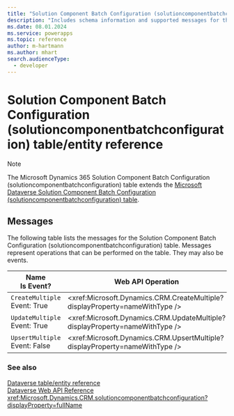 ```yaml
---
title: "Solution Component Batch Configuration (solutioncomponentbatchconfiguration) table/entity reference (Microsoft Dynamics 365)"
description: "Includes schema information and supported messages for the Solution Component Batch Configuration (solutioncomponentbatchconfiguration) table/entity with Microsoft Dynamics 365."
ms.date: 08.01.2024
ms.service: powerapps
ms.topic: reference
author: m-hartmann
ms.author: mhart
search.audienceType: 
  - developer
---
```


# Solution Component Batch Configuration (solutioncomponentbatchconfiguration) table/entity reference



> [!NOTE]
> The Microsoft Dynamics 365 Solution Component Batch Configuration (solutioncomponentbatchconfiguration) table extends the [Microsoft Dataverse Solution Component Batch Configuration (solutioncomponentbatchconfiguration) table](/power-apps/developer/data-platform/reference/entities/solutioncomponentbatchconfiguration).


## Messages

The following table lists the messages for the Solution Component Batch Configuration (solutioncomponentbatchconfiguration) table.
Messages represent operations that can be performed on the table. They may also be events.

| Name <br />Is Event? |Web API Operation |SDK for .NET |
| ---- | ----- |----- |
| `CreateMultiple`<br />Event: True |<xref:Microsoft.Dynamics.CRM.CreateMultiple?displayProperty=nameWithType /> |<xref:Microsoft.Xrm.Sdk.Messages.CreateMultipleRequest>|
| `UpdateMultiple`<br />Event: True |<xref:Microsoft.Dynamics.CRM.UpdateMultiple?displayProperty=nameWithType /> |<xref:Microsoft.Xrm.Sdk.Messages.UpdateMultipleRequest>|
| `UpsertMultiple`<br />Event: False |<xref:Microsoft.Dynamics.CRM.UpsertMultiple?displayProperty=nameWithType /> |<xref:Microsoft.Xrm.Sdk.Messages.UpsertMultipleRequest>|





### See also

[Dataverse table/entity reference](../about-entity-reference.md)  
[Dataverse Web API Reference](/power-apps/developer/data-platform/webapi/reference/about)   
<xref:Microsoft.Dynamics.CRM.solutioncomponentbatchconfiguration?displayProperty=fullName>
